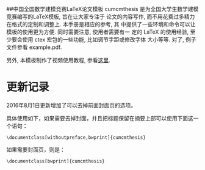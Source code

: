 
##中国全国数学建模竞赛LaTeX论文模板
cumcmthesis 是为全国大学生数学建模竞赛编写的LaTeX模板, 旨在让大家专注于
论文的内容写作, 而不用花费过多精力在格式的定制和调整上. 本手册是相应的参考, 其
中提供了一些环境和命令可以让模板的使用更为方便. 同时需要注意, 使用者需要有一
定的 LaTeX 的使用经验, 至少要会使用 ctex 宏包的一些功能, 比如调节字距或修改字体
大小等等. 对了, 例子文件参看 example.pdf.

另外, 本模板制作了视频使用教程, 参看[这里](https://item.taobao.com/item.htm?spm=a1z10.1-c.w4004-3473795048.2.ZlPoPL&id=43823508044).


# 更新记录

2016年8月1日更新增加了可以去掉前面封面页的选项。

具体使用如下，如果需要去掉封面，并且把标题保留在摘要上部可以使用下面这一个语句：

    \documentclass[withoutpreface,bwprint]{cumcmthesis}

如果需要封面页，则是：

    \documentclass[bwprint]{cumcmthesis}